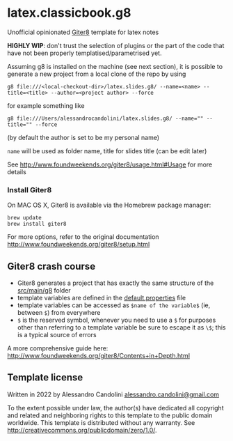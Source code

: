 # latex.classicbook.g8

Unofficial opinionated [Giter8][g8] template for latex notes

**HIGHLY WIP**: don't trust the selection of plugins or the part of the code that have not been properly templatised/parametrised yet.

Assuming g8 is installed on the machine (see next section), it is possible to generate a new project from a local clone of the repo by using
```
g8 file:///<local-checkout-dir>/latex.slides.g8/ --name=<name> --title=<title> --author=<project author> --force
```
for example something like
```
g8 file:///Users/alessandrocandolini/latex.slides.g8/ --name="" --title="" --force
```
(by default the author is set to be my personal name)

`name` will be used as folder name, title for slides title (can be edit later)

See http://www.foundweekends.org/giter8/usage.html#Usage for more details

### Install Giter8

On MAC OS X, Giter8 is available via the Homebrew package manager:
```
brew update
brew install giter8
```

For more options, refer to the original documentation http://www.foundweekends.org/giter8/setup.html

## Giter8 crash course


* Giter8 generates a project that has exactly the same structure of the [src/main/g8](src/main/g8) folder
* template variables are defined in the [default.properties](src/main/g8/default.properties) file
* template variables can be accessed as `$name of the variable$` (ie, between `$`) from everywhere
* `$` is the reserved symbol, whenever you need to use a `$` for purposes other than referring to a template variable be sure to escape it as `\$`; this is a typical source of errors

A more comprehensive guide here: http://www.foundweekends.org/giter8/Contents+in+Depth.html

Template license
----------------
Written in 2022 by Alessandro Candolini alessandro.candolini@gmail.com

To the extent possible under law, the author(s) have dedicated all copyright and related
and neighboring rights to this template to the public domain worldwide.
This template is distributed without any warranty. See <http://creativecommons.org/publicdomain/zero/1.0/>.

[g8]: http://www.foundweekends.org/giter8/
